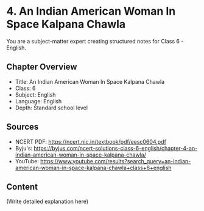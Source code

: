 # 4. An Indian American Woman In Space Kalpana Chawla

You are a subject-matter expert creating structured notes for Class 6 - English.

## Chapter Overview
- Title: An Indian American Woman In Space Kalpana Chawla
- Class: 6
- Subject: English
- Language: English
- Depth: Standard school level

## Sources
- NCERT PDF: https://ncert.nic.in/textbook/pdf/eesc0604.pdf
- Byju's: https://byjus.com/ncert-solutions-class-6-english/chapter-4-an-indian-american-woman-in-space-kalpana-chawla/
- YouTube: https://www.youtube.com/results?search_query=an-indian-american-woman-in-space-kalpana-chawla+class+6+english

## Content
(Write detailed explanation here)
